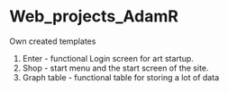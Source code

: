 # Web_projects_AdamR
Own created templates

1. Enter -  functional Login screen for art startup.
2. Shop - start menu and the start screen of the site.
3. Graph table - functional table for storing a lot of data
